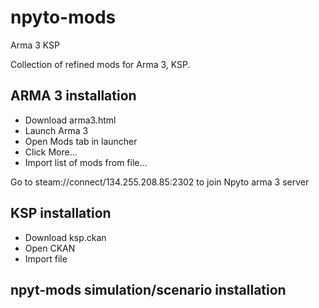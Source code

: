 # npyto-mods
Arma 3
KSP

Collection of refined mods for Arma 3, KSP.

## ARMA 3 installation

* Download arma3.html
* Launch Arma 3
* Open Mods tab in launcher
* Click More...
* Import list of mods from file...

Go to steam://connect/134.255.208.85:2302 to join Npyto arma 3 server

## KSP installation

* Download ksp.ckan
* Open CKAN
* Import file

## npyt-mods simulation/scenario installation
